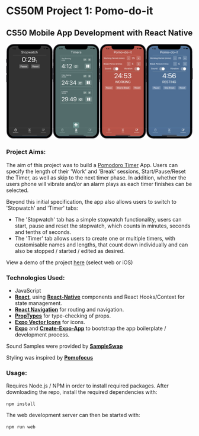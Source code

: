 # CS50M Project 1: Pomo-do-it

## CS50 Mobile App Development with React Native

![](./pomo-do-it.png)

### Project Aims:

The aim of this project was to build a [Pomodoro Timer](https://en.wikipedia.org/wiki/Pomodoro_Technique) App. Users can specify the length of their 'Work' and 'Break' sessions, Start/Pause/Reset the Timer, as well as skip to the next timer phase. In addition, whether the users phone will vibrate and/or an alarm plays as each timer finishes can be selected.

Beyond this initial specification, the app also allows users to switch to 'Stopwatch' and 'Timer' tabs:

- The 'Stopwatch' tab has a simple stopwatch functionality, users can start, pause and reset the stopwatch, which counts in minutes, seconds and tenths of seconds.
- The 'Timer' tab allows users to create one or multiple timers, with customisable names and lengths, that count down individually and can also be stopped / started / edited as desired.

View a demo of the project [here](https://snack.expo.dev/@plcoster/pomo-do-it) (select web or iOS)

### Technologies Used:

- JavaScript
- **[React](https://reactjs.org/)**, using **[React-Native](https://reactnative.dev/)** components and React Hooks/Context for state management.
- **[React Navigation](https://reactnavigation.org/)** for routing and navigation.
- **[PropTypes](https://reactjs.org/docs/typechecking-with-proptypes.html)** for type-checking of props.
- **[Expo Vector Icons](https://docs.expo.dev/guides/icons/)** for icons.
- **[Expo](https://expo.dev/)** and **[Create-Expo-App](https://www.npmjs.com/package/create-expo-app)** to bootstrap the app boilerplate / development process.

Sound Samples were provided by **[SampleSwap](https://sampleswap.org/)**

Styling was inspired by **[Pomofocus](https://pomofocus.io/)**

### Usage:

Requires Node.js / NPM in order to install required packages. After downloading the repo, install the required dependencies with:

`npm install`

The web development server can then be started with:

`npm run web`
